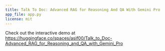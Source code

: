 ```yaml
---
title: Talk To Doc: Advanced RAG for Reasoning And QA With Gemini Pro
app_file: app.py
license: mit
---
```


Check out the interactive demo at https://huggingface.co/spaces/asif00/Talk_to_Doc-Advanced_RAG_for_Reasoning_and_QA_with_Gemini_Pro
